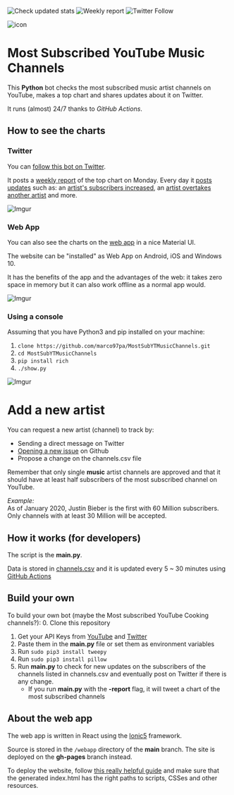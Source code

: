 ![Check updated stats](https://github.com/marco97pa/MostSubYTMusicChannels/workflows/Check%20updated%20stats/badge.svg)
![Weekly report](https://github.com/marco97pa/MostSubYTMusicChannels/workflows/Weekly%20report/badge.svg) ![Twitter Follow](https://img.shields.io/twitter/follow/mostSubYTMusic?style=social)

![icon](https://pbs.twimg.com/profile_images/1321082040842887168/ndA1-fPV_200x200.jpg)

# Most Subscribed YouTube Music Channels

This **Python** bot checks the most subscribed music artist channels on YouTube, makes a top chart and shares updates about it on Twitter. 

It runs (almost) 24/7 thanks to *GitHub Actions*.


## How to see the charts

### Twitter

You can [follow this bot on Twitter](https://twitter.com/mostSubYTMusic?s=09).

It posts a [weekly report](https://github.com/marco97pa/MostSubYTMusicChannels/blob/master/.github/workflows/report.yml) of the top chart on Monday. Every day it [posts updates](https://github.com/marco97pa/MostSubYTMusicChannels/blob/master/.github/workflows/main.yml) such as: an [artist's subscribers increased](https://twitter.com/mostSubYTMusic/status/1340295837105217539), an [artist overtakes another artist](https://twitter.com/mostSubYTMusic/status/1339601270781308930?s=20) and more.

![Imgur](https://imgur.com/kuWkTOq.jpg)

### Web App

You can also see the charts on the [web app](https://marco97pa.github.io/MostSubYTMusicChannels/) in a nice Material UI.

The website can be "installed" as Web App on Android, iOS and Windows 10.

It has the benefits of the app and the advantages of the web: it takes zero space in memory but it can also work offline as a normal app would.

![Imgur](https://imgur.com/vKQvMhM.jpg)

### Using a console

Assuming that you have Python3 and pip installed on your machine:
1. `clone https://github.com/marco97pa/MostSubYTMusicChannels.git`
2. `cd MostSubYTMusicChannels`
3. `pip install rich`
4. `./show.py` 

![Imgur](https://imgur.com/8w0X2oc.jpg)

# Add a new artist
You can request a new artist (channel) to track by:
- Sending a direct message on Twitter
- [Opening a new issue](https://github.com/marco97pa/MostSubYTMusicChannels/issues/new) on Github
- Propose a change on the channels.csv file

Remember that only single **music** artist channels are approved and that it should have at least half subscribers of the most subscribed channel on YouTube.

*Example:*  
As of January 2020, Justin Bieber is the first with 60 Million subscribers.  
Only channels with at least 30 Million will be accepted.

## How it works (for developers)

The script is the **main.py**.

Data is stored in [channels.csv](https://github.com/marco97pa/MostSubYTMusicChannels/blob/master/channels.csv) and it is updated every 5 ~ 30 minutes using [GitHub Actions](https://github.com/marco97pa/MostSubYTMusicChannels/blob/master/.github/workflows/)


## Build your own
To build your own bot (maybe the Most subscribed YouTube Cooking channels?):
0. Clone this repository
1. Get your API Keys from [YouTube](https://developers.google.com/youtube/v3/getting-started) and [Twitter](https://developer.twitter.com/en/docs)
2. Paste them in the **main.py** file or set them as environment variables
3. Run `sudo pip3 install tweepy`
4. Run `sudo pip3 install pillow`
5. Run **main.py** to check for new updates on the subscribers of the channels listed in channels.csv and eventually post on Twitter if there is any change.
   - If you run **main.py** with the **-report** flag, it will tweet a chart of the most subscribed channels

## About the web app
The web app is written in React using the [Ionic5](https://ionicframework.com/) framework.

Source is stored in the `/webapp` directory of the **main** branch.
The site is deployed on the **gh-pages** branch instead.

To deploy the website, follow [this really helpful guide](https://github.com/gitname/react-gh-pages) and make sure that the generated index.html has the right paths to scripts, CSSes and other resources.
